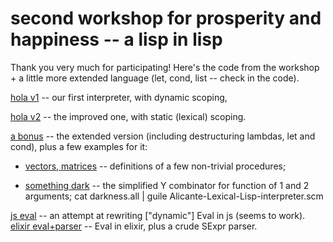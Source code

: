 # second workshop for prosperity and happiness -- a lisp in lisp

Thank you very much for participating! Here's the code from the workshop + a little more extended language (let, cond, list -- check in the code).

[hola v1](dynamic-lisp.scm) -- our first interpreter, with dynamic scoping,

[hola v2](static-lisp.scm) -- the improved one, with static (lexical) scoping.

[a bonus](Alicante-Lexical-Lisp-interpreter.scm) -- the extended version (including destructuring lambdas, let and cond), plus a few examples for it:

* [vectors, matrices](little-linear-algebra.all) -- definitions of a few non-trivial procedures;

* [something dark](darkness.all) -- the simplified Y combinator for function of 1 and 2 arguments;  cat darkness.all | guile Alicante-Lexical-Lisp-interpreter.scm

[js eval](js-eval-kinda.js) -- an attempt at rewriting ["dynamic"] Eval in js (seems to work).
[elixir eval+parser](elixir-eval-and-parser.exs) -- Eval in elixir, plus a crude SExpr parser.